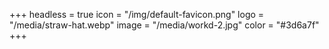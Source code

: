 +++
headless = true
icon = "/img/default-favicon.png"
logo = "/media/straw-hat.webp"
image = "/media/workd-2.jpg"
color = "#3d6a7f"
+++
